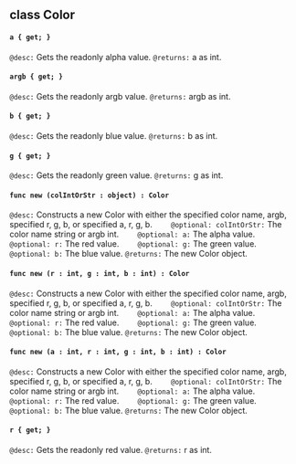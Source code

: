 ## class Color

#### ```a { get; }```


```@desc:``` Gets the readonly alpha value.
```@returns:``` a as int.

#### ```argb { get; }```


```@desc:``` Gets the readonly argb value.
```@returns:``` argb as int.

#### ```b { get; }```


```@desc:``` Gets the readonly blue value.
```@returns:``` b as int.

#### ```g { get; }```


```@desc:``` Gets the readonly green value.
```@returns:``` g as int.

#### ```func new (colIntOrStr : object) : Color```


```@desc:``` Constructs a new Color with either the specified color name, argb, specified r, g, b, or specified a, r, g, b.
```    @optional: colIntOrStr:``` The color name string or argb int.
```    @optional: a:``` The alpha value.
```    @optional: r:``` The red value.
```    @optional: g:``` The green value.
```    @optional: b:``` The blue value.
```@returns:``` The new Color object.

#### ```func new (r : int, g : int, b : int) : Color```


```@desc:``` Constructs a new Color with either the specified color name, argb, specified r, g, b, or specified a, r, g, b.
```    @optional: colIntOrStr:``` The color name string or argb int.
```    @optional: a:``` The alpha value.
```    @optional: r:``` The red value.
```    @optional: g:``` The green value.
```    @optional: b:``` The blue value.
```@returns:``` The new Color object.

#### ```func new (a : int, r : int, g : int, b : int) : Color```


```@desc:``` Constructs a new Color with either the specified color name, argb, specified r, g, b, or specified a, r, g, b.
```    @optional: colIntOrStr:``` The color name string or argb int.
```    @optional: a:``` The alpha value.
```    @optional: r:``` The red value.
```    @optional: g:``` The green value.
```    @optional: b:``` The blue value.
```@returns:``` The new Color object.

#### ```r { get; }```


```@desc:``` Gets the readonly red value.
```@returns:``` r as int.

